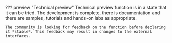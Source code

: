 <!-- SPDX-License-Identifier: CC-BY-4.0 -->
<!-- Copyright Contributors to the Egeria project. -->

??? preview "Technical preview"
    Technical preview function is in a state that it can be tried. The development is complete, there is documentation and there are samples, tutorials and hands-on labs as appropriate.

    The community is looking for feedback on the function before declaring it *stable*. This feedback may result in changes to the external interfaces.

